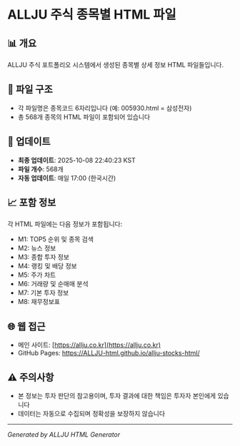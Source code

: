 # ALLJU 주식 종목별 HTML 파일

## 📊 개요
ALLJU 주식 포트폴리오 시스템에서 생성된 종목별 상세 정보 HTML 파일들입니다.

## 📁 파일 구조
- 각 파일명은 종목코드 6자리입니다 (예: 005930.html = 삼성전자)
- 총 568개 종목의 HTML 파일이 포함되어 있습니다

## 🔄 업데이트
- **최종 업데이트**: 2025-10-08 22:40:23 KST
- **파일 개수**: 568개
- **자동 업데이트**: 매일 17:00 (한국시간)

## 📈 포함 정보
각 HTML 파일에는 다음 정보가 포함됩니다:
- M1: TOP5 순위 및 종목 검색
- M2: 뉴스 정보
- M3: 종합 투자 정보
- M4: 랭킹 및 배당 정보
- M5: 주가 차트
- M6: 거래량 및 순매매 분석
- M7: 기본 투자 정보
- M8: 재무정보표

## 🌐 웹 접근
- 메인 사이트: [https://allju.co.kr](https://allju.co.kr)
- GitHub Pages: https://ALLJU-html.github.io/allju-stocks-html/

## ⚠️ 주의사항
- 본 정보는 투자 판단의 참고용이며, 투자 결과에 대한 책임은 투자자 본인에게 있습니다
- 데이터는 자동으로 수집되며 정확성을 보장하지 않습니다

---
*Generated by ALLJU HTML Generator*
